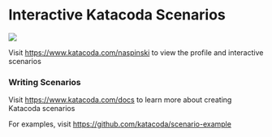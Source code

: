 # Interactive Katacoda Scenarios

[![](http://shields.katacoda.com/katacoda/naspinski/count.svg)](https://www.katacoda.com/naspinski "Get your profile on Katacoda.com")

Visit https://www.katacoda.com/naspinski to view the profile and interactive scenarios

### Writing Scenarios
Visit https://www.katacoda.com/docs to learn more about creating Katacoda scenarios

For examples, visit https://github.com/katacoda/scenario-example
